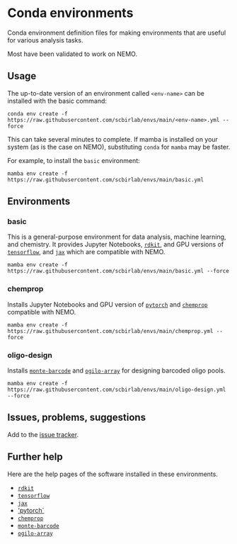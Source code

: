 # Conda environments

Conda environment definition files for making environments that are useful for various analysis tasks.

Most have been validated to work on NEMO.

## Usage

The up-to-date version of an environment called `<env-name>` can be installed with the basic command:

```{bash}
conda env create -f https://raw.githubusercontent.com/scbirlab/envs/main/<env-name>.yml --force
```

This can take several minutes to complete. If mamba is installed on your system (as is the case on NEMO), 
substituting `conda` for `mamba` may be faster. 

For example, to install the `basic` environment:

```{bash}
mamba env create -f https://raw.githubusercontent.com/scbirlab/envs/main/basic.yml
```

## Environments

### basic

This is a general-purpose environment for data analysis, machine learning, and chemistry.
It provides Jupyter Notebooks, [`rdkit`](https://github.com/rdkit/rdkit), and GPU versions 
of [`tensorflow`](https://github.com/tensorflow/tensorflow), and [`jax`](https://github.com/google/jax) 
which are compatible with NEMO.

```{bash}
mamba env create -f https://raw.githubusercontent.com/scbirlab/envs/main/basic.yml --force
```

### chemprop

Installs Jupyter Notebooks and GPU version of [`pytorch`](https://github.com/pytorch/pytorch) and 
[`chemprop`](https://github.com/chemprop/chemprop) compatible with NEMO.

```{bash}
mamba env create -f https://raw.githubusercontent.com/scbirlab/envs/main/chemprop.yml --force
```

### oligo-design

Installs [`monte-barcode`](https://github.com/scbirlab/monte-barcode) and [`ogilo-array`](https://github.com/scbirlab/ogilo) 
for designing barcoded oligo pools.

```{bash}
mamba env create -f https://raw.githubusercontent.com/scbirlab/envs/main/oligo-design.yml --force
```

## Issues, problems, suggestions

Add to the [issue tracker](https://www.github.com/scbirlab/envs/issues).

## Further help

Here are the help pages of the software installed in these environments.

- [`rdkit`](https://rdkit.org/docs/RDKit_Book.html)
- [`tensorflow`](https://www.tensorflow.org/)
- [`jax`](https://jax.readthedocs.io/en/latest/#) 
- ['pytorch`](https://pytorch.org/)
- [`chemprop`](https://chemprop.readthedocs.io/en/latest/)
- [`monte-barcode`](https://monte-barcode.readthedocs.io/en/latest/)
- [`ogilo-array`](https://ogilo.readthedocs.io/en/latest/)